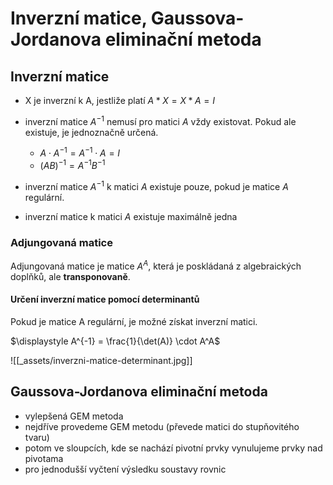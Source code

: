 # Inverzní matice, Gaussova-Jordanova eliminační metoda
## Inverzní matice
- X je inverzní k A, jestliže platí $A * X = X * A = I$
- inverzní matice $A^{-1}$ nemusí pro matici $A$ vždy existovat. Pokud ale existuje, je jednoznačně určená.
    - $A \cdot A^{-1} = A^{-1} \cdot A = I$
    - $(AB)^{-1} = A^{-1}B^{-1}$

- inverzní matice $A^{-1}$ k matici $A$ existuje pouze, pokud je matice $A$ regulární.
- inverzní matice k matici $A$ existuje maximálně jedna

### Adjungovaná matice

Adjungovaná matice je matice $A^A$, která je poskládaná z algebraických doplňků, ale **transponovaně**.

#### Určení inverzní matice pomocí determinantů

Pokud je matice A regulární, je možné získat inverzní matici.

$\displaystyle A^{-1} = \frac{1}{\det(A)} \cdot A^A$

![[_assets/inverzni-matice-determinant.jpg]]

## Gaussova-Jordanova eliminační metoda
- vylepšená GEM metoda
- nejdříve provedeme GEM metodu (převede matici do stupňovitého tvaru)
- potom ve sloupcích, kde se nachází pivotní prvky vynulujeme prvky nad pivotama
- pro jednodušší vyčtení výsledku soustavy rovnic